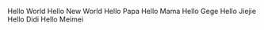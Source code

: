 Hello World
Hello New World 
Hello Papa
Hello Mama
Hello Gege
Hello Jiejie
Hello Didi
Hello Meimei

